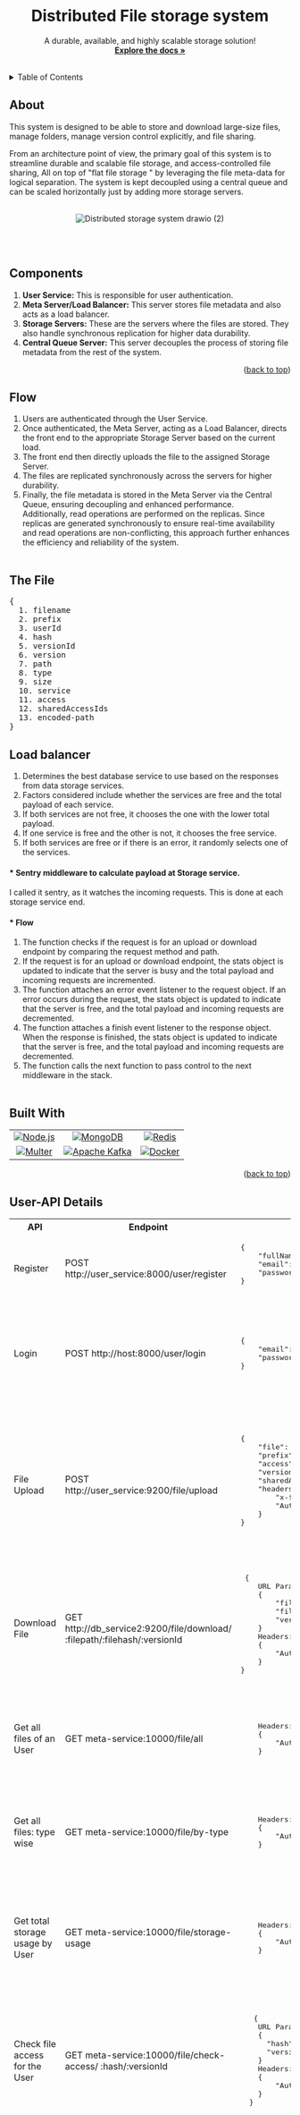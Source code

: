 <!-- Improved compatibility of back to top link: See: https://github.com/othneildrew/Best-README-Template/pull/73 -->
<a name="readme-top"></a>
<!--
*** Thanks for checking out the Best-README-Template. If you have a suggestion
*** that would make this better, please fork the repo and create a pull request
*** or simply open an issue with the tag "enhancement".
*** Don't forget to give the project a star!
*** Thanks again! Now go create something AMAZING! :D
-->



<!-- PROJECT SHIELDS -->
<!--
*** I'm using markdown "reference style" links for readability.
*** Reference links are enclosed in brackets [ ] instead of parentheses ( ).
*** See the bottom of this document for the declaration of the reference variables
*** for contributors-url, forks-url, etc. This is an optional, concise syntax you may use.
*** https://www.markdownguide.org/basic-syntax/#reference-style-links
-->




<!-- PROJECT LOGO -->
<br />
<div align="center">
  <a href="https://github.com/othneildrew/Best-README-Template">
  
  </a>

  <h1 align="center">Distributed File storage system</h1

  <p align="center">
    A durable, available, and highly scalable storage solution!
    <br />
    <a href="https://github.com/othneildrew/Best-README-Template"><strong>Explore the docs »</strong></a>
    <br />
    <br />
  
  </p>
</div>



<!-- TABLE OF CONTENTS -->
<details>
  <summary >Table of Contents</summary>
  <ol>
    <li><a href="#about">About</a></li>
    <li><a href="#components">Components</a></li>
    <li><a href="#flow">Flow</a></li>
    <li><a href="#user-api-details">User-api details</a></li>
    <li><a href="#sequence_diagram">Sequence_diagram </a></li>
    <li><a href="#the-file">The File </a></li>
    <li><a href="#load-balancer">Load Balancer </a></li>
    <li><a href="#installation">Installation</a></li>
    <li><a href="#postman_collection">Postman_collection</a></li>
    <li><a href="#contact">Contact</a></li>
    <li><a href="#acknowledgments">Acknowledgments</a></li>
  </ol>
</details>



<!-- ABOUT THE PROJECT -->
## About 
This system is designed to be able to store and download large-size files, manage folders, manage version control explicitly, and file sharing.

From an architecture point of view, the primary goal of this system is to streamline durable and scalable file storage, and access-controlled file sharing, All on top of "flat file storage " by leveraging the file meta-data for logical separation. The system is kept decoupled using a central queue and can be scaled horizontally just by adding more storage servers. <br><br>

<p align="center">
  <img src="https://github.com/stormspirit03/Distributed_file_storage_system/assets/53505985/7f4559ed-0a88-4a58-8ece-9519a1ac9921" alt="Distributed storage system drawio (2)">
</p>

<br><br>
## Components
1) <b>User Service:</b> This is responsible for user authentication.<br>
2) <b>Meta Server/Load Balancer:</b> This server stores file metadata and also acts as a load balancer.<br>
3) <b>Storage Servers:</b> These are the servers where the files are stored. They also handle synchronous replication for higher data durability.<br>
4) <b>Central Queue Server:</b> This server decouples the process of storing file metadata from the rest of the system.


<p align="right">(<a href="#readme-top">back to top</a>)</p>


## Flow
1) Users are authenticated through the User Service. 
2) Once authenticated, the Meta Server, acting as a Load Balancer, directs the front end to the appropriate Storage Server based on the current load. 
3) The front end then directly uploads the file to the assigned Storage Server. 
4) The files are replicated synchronously across the servers for higher durability. 
5) Finally, the file metadata is stored in the Meta Server via the Central Queue, ensuring decoupling and enhanced performance. <br>
Additionally, read operations are performed on the replicas. Since replicas are generated synchronously to ensure real-time availability and read operations are non-conflicting, this approach further enhances the efficiency and reliability of the system.
<br><br>

## The File
<pre>{
  1. filename
  2. prefix
  3. userId
  4. hash
  5. versionId
  6. version
  7. path
  8. type
  9. size
  10. service
  11. access
  12. sharedAccessIds
  13. encoded-path
}</pre>

## Load balancer
 1.  Determines the best database service to use based on the responses from data storage services.
 2.  Factors considered include whether the services are free and the total payload of each service.
 3.  If both services are not free, it chooses the one with the lower total payload.
 4.  If one service is free and the other is not, it chooses the free service.
 5.  If both services are free or if there is an error, it randomly selects one of the services.

####  * Sentry middleware to calculate payload at Storage service.
  I called it sentry, as it watches the incoming requests. This is done at each storage service end.

####  * Flow
1. The function checks if the request is for an upload or download endpoint by comparing the request method and path.
2. If the request is for an upload or download endpoint, the stats object is updated to indicate that the server is busy and the total payload and incoming requests are incremented.
3. The function attaches an error event listener to the request object. If an error occurs during the request, the stats object is updated to indicate that the server is free, and the total payload and incoming requests are decremented.
4. The function attaches a finish event listener to the response object. When the response is finished, the stats object is updated to indicate that the server is free, and the total payload and incoming requests are decremented.
5. The function calls the next function to pass control to the next middleware in the stack.
<br><br>
## Built With

|                           |                           |                           |
|:-------------------------:|:-------------------------:|:-------------------------:|
| [![Node.js](https://img.shields.io/badge/Node.js-339933?logo=node.js&logoColor=white)](https://nodejs.org/) | [![MongoDB](https://img.shields.io/badge/MongoDB-47A248?logo=mongodb&logoColor=white)](https://www.mongodb.com/) | [![Redis](https://img.shields.io/badge/Redis-DC382D?logo=redis&logoColor=white)](https://redis.io/) |
| [![Multer](https://img.shields.io/badge/Multer-47A248)](https://www.npmjs.com/package/multer) |[![Apache Kafka](https://img.shields.io/badge/Apache%20Kafka-231F20?logo=apache-kafka&logoColor=white)](https://kafka.apache.org/) | [![Docker](https://img.shields.io/badge/Docker-2496ED?logo=docker&logoColor=white)](https://www.docker.com/) |



<p align="right">(<a href="#readme-top">back to top</a>)</p>

<!DOCTYPE html>
<html lang="en">
<head>
    <meta charset="UTF-8">
    <meta name="viewport" content="width=device-width, initial-scale=1.0">
    
</head>
<body>

<h2 id="user-api-details">User-API Details</h2>

<table >
    <tr>
        <th>API</th>
        <th>Endpoint</th>
        <th>Input</th>
        <th>Output</th>
    </tr>
    <tr>
        <td>Register</td>
        <td>POST http://user_service:8000/user/register</td>
        <td>
            <pre>
{
    "fullName": "Raviraj Gardi",
    "email": "Raviraj03@gmail25.com",
    "password": "12345678"
}
            </pre>
        </td>
        <td><pre><center>201 OK</center></pre></td>
    </tr>
    <tr>
        <td>Login</td>
        <td>POST http://host:8000/user/login</td>
        <td><pre>{
    "email":"Raviraj03@gmail28.com",
    "password":"12345678"
} </pre> </td>
        <td>
          <pre>
{
    "user": {
        "userId": "658c39824bf69a0ae39d4e1e",
        "email": "raviraj03@gmail28.com",
        "fullName": "Raviraj Gardi"
    },
    "message": "Login Successful",
    "accessToken": "eyJhbGciOiJIUzI1NiI6IkpXV..."
}
          </pre>
        </td>
    </tr>
    <tr>
        <td>File Upload</td>
        <td>POST http://user_service:9200/file/upload</td>
        <td>
            <pre>
{
    "file": "/C:/User/Pictures/b6b894.jpg",
    "prefix": "//parent//user//b//",
    "access": "public",
    "version": "other",
    "sharedAccessIds": "[]",
    "headers": {
        "x-file-size": "614743040",
        "Authorization": "Bearer eyJhbci9..."
    }
}
            </pre>
        </td>
        <td>
            <pre>
{
    "filename": "b6b894.jpg",
    "prefix": "//parent//user//b//",
    "userId": "658c39824bf69a0ae39d4e1e",
    "path": "/D:/dev/capstone..b6b894.jpg",
    "type": ".jpg",
    "size": 183991,
    "service": "9200",
    "access": "public",
    "sharedAccessIds": [],
    "hash": "0c...10fd48",
    "version": "other",
    "versionId": 1704..24251,
    "url": "http://db_service2:9200/file/...fe10fd48",
    "encoded-path": "%2FD%3A%2..cd040baf88b6b894.jpg"
}
            </pre>
        </td>
    </tr>

<tr>
  <td>Download File</td>
  <td>GET http://db_service2:9200/file/download/
:filepath/:filehash/:versionId</td>
  <td>
    <pre>
 {
    URL Parameters:
    {
        "filepath": "/D:/dev/capst..7760bfb6e814994.jpg",
        "filehash": "0ccfec98ebffe1cc07191468d610fd48",
        "versionId": "1703883106134"
    }
    Headers:
    {
        "Authorization": "Bearer eyJhbGI1NiIsVCJ9..."
    }
}
    </pre>  
  </td>
  <td>
    <pre>
200 OK
    </pre>
  </td>
</tr>
<tr>
  <td>Get all files of an User</td>
  <td>GET meta-service:10000/file/all</td>
  <td>
    <pre>  
    Headers:
    {
        "Authorization": "Bearer eyJhbGciOiJIUNiXVCJ9..."
    }
    </pre>  
  </td>
  <td>
    <pre>
{
    "folder1": [
        {file1 metadata},{file2 metadata}
      ],
    "folder2": [
        {file1 metadata},{file2 metadata}
      ]
}
    </pre>
  </td>
</tr>
<tr>
  <td>Get all files: type wise</td>
  <td>GET meta-service:10000/file/by-type</td>
  <td>
    <pre>  
    Headers:
    {
        "Authorization": "Bearer eyJhbGcUzI1NCJ9..."
    }
    </pre>  
  </td>
  <td>
    <pre>
{
    ".pdf": [
        {file1 metadata},{file2 metadata}
      ],
    ".mp4": [
        {file1 metadata},{file2 metadata}
      ]
}
    </pre>
  </td>
</tr>

<tr>
  <td>Get total storage usage by User</td>
  <td>GET meta-service:10000/file/storage-usage</td>
  <td>
    <pre>  
    Headers:
    {
        "Authorization": "Bearer eyJUziXVCJ9..."
    }
    </pre>  
  </td>
  <td>
    <pre>
{
    "folder1": {
         "size": "44444.00",
        "filesCount": 46
      },
    "folder2":{
         "size": "55555.00",
        "filesCount": 22
      }
      "totalUsage":"99999.00"
}
    </pre>
  </td>
</tr>
<tr>
  <td>Check file access for the User</td>
  <td>GET meta-service:10000/file/check-access/
:hash/:versionId</td>
  <td>
    <pre>  
   {
    URL Parameters:
    {
      "hash": "0ccfec98ebffe1cc07191468d610fd48",
      "versionId": "1703883106134"
    }
    Headers:
    {
        "Authorization": "Bearer eyJhI1NiIsVCJ9..."
    }
  }
    </pre>  
  </td>
  <td>
    <pre>
    true or false
    </pre>
  </td>
</tr>

<tr>
  <td>Get all versions of a given file</td>
  <td>GET meta-service:10000/file/all-versions/:hash</td>
  <td>
    <pre>  
   {
    URL Parameters:
    {
      "hash": "0ccfec98ebffe110fd48",
    }
    Headers:
    {
        "Authorization": "Bearer eyJhbI1NiICJ9..."
    }
  }
    </pre>  
  </td>
  <td>
    <pre>
[
    {
        "_id": "658ef9111098efe53c4f5ad7",
        "version": "other",
        "versionId": "1703868689092",
        "hash": "0ccfec98ebffe1cc07191468d610fd48"
    },
    {
        "_id": "658efe141098efe53c4f5adb",
        "version": "other",
        "versionId": "1703869971063",
        "hash": "0ccfec98ebffe1cc07191468d610fd48"
    },
    {
        "_id": "658efe601098efe53c4f5ae0",
        "version": "other",
        "versionId": "1703870048460",
        "hash": "0ccfec98ebffe1cc07191468d610fd48"
    },
  ]
    </pre>
  </td>
</tr>

<tr>
  <td>Set given file as the current version</td>
  <td>PUT meta-service:10000/file/check-access/
:hash/:versionId</td>
  <td>
    <pre>  
   {
    URL Parameters:
    {
      "hash": "0ccfec98ebffe1cc07191468d610fd48",
      "versionId": "1703883106134"
    }
    Headers:
    {
        "Authorization": "Bearer eyJhI1NiIsVCJ9..."
    }
  }
    </pre>  
  </td>
  <td>
    <pre>
    200 ( OK )
    </pre>
  </td>
</tr>


</table>
</body>
</html>

<br><br>
## Sequence_diagram
<a href="https://drive.google.com/file/d/1G3ViS_Al7HYg2Qsg1ajoU1aDROXGa0CI/view?usp=sharing" target="_blank">API Sequence Diagram</a> Dont shy away from zooming it.

<br><br>
## Installation
### Using Docker    [![Docker](https://img.shields.io/badge/Docker-2496ED?logo=docker&logoColor=white)](https://www.docker.com/)
( This uses running docker images one by one. I am learning about Docker Compose and will update once I successfully do it. Any help is welcomed :P )


#### 1. Pull Docker Images ( All the images are publicly available )

```bash
docker pull dokdokr/distributed-storage-system:mongo-6
docker pull dokdokr/distributed-storage-system:user_service
docker pull dokdokr/distributed-storage-system:meta_service
docker pull dokdokr/distributed-storage-system:db_service1
docker pull dokdokr/distributed-storage-system:db_service2
```
#### 2. Create a Custom Network ( must )
To ensure that all microservices, including databases, are on the same network for communication.
```bash
docker network create my-custom-network
```

#### 3. Run Docker Services
Run the Docker services one by one. Make sure to start MongoDB first and then the remaining services in any order.

```bash
# Run MongoDB
docker run -d --network=my-custom-network --name my-mongodb-6x -p 27017:27017 dokdokr/distributed-storage-system:mongo-6

# Run user_service
docker run -d --network=my-custom-network --name user_service -p 8000:8000 dokdokr/distributed-storage-system:user_service

# Run meta_service
docker run -d --network=my-custom-network --name meta_service -p 10000:10000 dokdokr/distributed-storage-system:meta_service

# Run db_service1
docker run -d --network=my-custom-network --name db_service1 -p 9100:9100 dokdokr/distributed-storage-system:db_service1

# Run db_service2
docker run -d --network=my-custom-network --name db_service2 -p 9200:9200 dokdokr/distributed-storage-system:db_service2

```
Now use the given Postman collection to hit the request and start using it. ✔

#### Tip: Kindly use these ports for the respective services to leverage the  given Postman collection and sample env files.
 <code>27017 </code>for mongo <br>
 <code>8000 </code>for user_service <br> 
 <code>9100 </code>for user_service1 <br>
 <code>9200 </code>for user_servie2 <br>
 <code>10000 </code>for meta_service <br>

### Using Local server
1. Clone the repo.
   ```sh
   git clone https://github.com/stormspirit03/Distributed_file_storage_system
   ```
2. Install NPM packages.
   ```sh
   npm install
   ```
3. Run all services in a separate terminal.

<p align="right">(<a href="#readme-top">back to top</a>)</p>

## Postman_collection
[![Postman Collection](https://img.shields.io/badge/Postman-Download-FF6C37?style=for-the-badge&logo=postman&logoColor=white)](https://github.com/stormspirit03/Distributed_file_storage_system/blob/main/airtribe%20capstone.postman_collection.json)
<br>
I have shared the Postman collection. Just import it inside Postman and you are good to go.
<!-- CONTACT -->
## Contact

[![LinkedIn](https://img.shields.io/badge/LinkedIn-0077B5?style=for-the-badge&logo=linkedin&logoColor=white&link=https://www.linkedin.com/in/raviraj-gardi/)](https://www.linkedin.com/in/raviraj-gardi/) <br>

Mail me at Raviraj03.py@gmail.com ( I respond to the emails)

<p align="right">(<a href="#readme-top">back to top</a>)</p>



<!-- ACKNOWLEDGMENTS -->
## Acknowledgments

Thanks to Dhaval Trivedi for his valuable feedback and guidance.  <br>  [![LinkedIn](https://img.shields.io/badge/LinkedIn-0077B5?style=for-the-badge&logo=linkedin&logoColor=white&link=https://www.linkedin.com/in/dhaval-trivedi/)](https://www.linkedin.com/in/dhaval-trivedi/)
.  <br> <br>
Thanks to Vedant Rathore for his timely support and guidance. 

<p align="right">(<a href="#readme-top">back to top</a>)</p>


